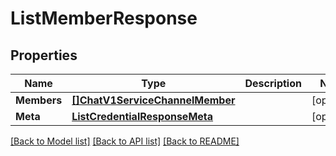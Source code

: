 # ListMemberResponse

## Properties

Name | Type | Description | Notes
------------ | ------------- | ------------- | -------------
**Members** | [**[]ChatV1ServiceChannelMember**](ChatV1ServiceChannelMember.md) |  |[optional] 
**Meta** | [**ListCredentialResponseMeta**](ListCredentialResponseMeta.md) |  |[optional] 

[[Back to Model list]](../README.md#documentation-for-models) [[Back to API list]](../README.md#documentation-for-api-endpoints) [[Back to README]](../README.md)


